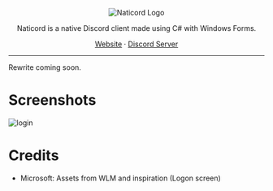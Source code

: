 <p align="center">
  <picture>
    <source media="(prefers-color-scheme: dark)" srcset="https://github.com/user-attachments/assets/f688e553-ca56-4c1b-af2d-385766540ad6" />
    <source media="(prefers-color-scheme: light)" srcset="https://github.com/user-attachments/assets/72f612cb-6b3e-4d9e-b9df-a5480d624ba2" />
    <img src="https://github.com/user-attachments/assets/72f612cb-6b3e-4d9e-b9df-a5480d624ba2" alt="Naticord Logo" />
  </picture>
</p>

<p align="center">Naticord is a native Discord client made using C# with Windows Forms.</p>

<p align="center">
 <a href="https://naticord.lol">Website</a> · <a href="https://discord.com/invite/Hr7tC837ZW">Discord Server</a>
</p>

---

Rewrite coming soon.

# Screenshots 
![login](https://github.com/user-attachments/assets/ba4b761c-80d4-4192-ba51-d2e9a2f9311c)

# Credits
- Microsoft: Assets from WLM and inspiration (Logon screen)
